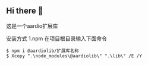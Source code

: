 ## Hi there 👋
这是一个aardio扩展库

安装方式
1.npm
在项目根目录输入下面命令
```
$ npm i @aardiolib/扩展库名称
$ Xcopy ".\node_modules\@aardiolib\" ".\lib\" /E /Y
```
